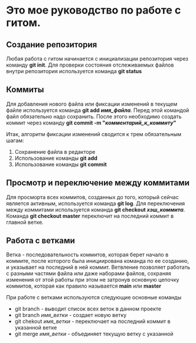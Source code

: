 # Это мое руководство по работе с гитом.

## Создание репозитория

Любая работа с гитом начинается с инициализации репозитория через команду **git init**.
Для проверки состояния отслеживаемых файлов внутри репозитория используется команда **git status**

## Коммиты

Для добавления нового файла или фиксации изменений в текущем файле используется команда **git add *имя_файла***. Перед этой командой файл обязательно надо сохранить. После этого необходимо создать коммит через команду **git commit -m "*комментарий_к_коммиту*"**

Итак, алгоритм фиксации изменений сводится к трем обязательным шагам:

1. Сохранение файла в редакторе
2. Использование команды **git add**
3. Использование команды **git commit**

## Просмотр и переключение между коммитами

Для просморта всех коммитов, созданных до того, который сейчас является активным, используется команда **git log**. Для переключения между коммитами используется команда **git checkout *хэш_коммита***. Команда **git checkout master** переключит на последний коммит в главной ветке.

## Работа с ветками
Ветка  - последовательность коммитов, которая берет начало в коммите, после которого была инициирована команда по ее созданию, и указывает на последний в ней коммит. Ветвление позволяет работать с разными частями файла или даже наборами файлов, сохраняя изменения от этой работы при этом не затронув основную цепочку коммитов, которая как правило называется **main** или **master**

При работе с ветками используются следующие основные команды
* git branch - выводит список всех веток в данном проекте
* git branch *имя_ветки* - создает новую ветку
* git chekout *имя_ветки* - переключает на последний коммит в указанной ветке
* git merge *имя_ветки* - объединяет текущую ветку с указанной